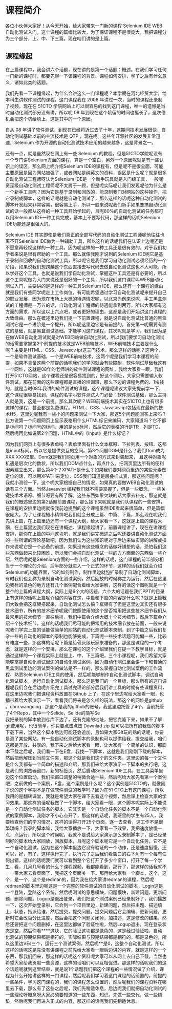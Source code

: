 # 课程简介

各位小伙伴大家好！从今天开始，给大家带来一门新的课程 Selenium IDE WEB 自动化测试入门。这个课程的篇幅比较大，为了保证课程不是很庞大，我把课程分为三个部分，上、中、下三篇。现在咱们讲的是上篇。

## 课程缘起

在上篇课程中，我会讲六个话题，现在讲的是第一个话题：概述。在我们学习任何一门新的课程时，都要先聊一下该课程的背景、课程如何安排，学了之后有什么意义，诸如此类的话题。

我们先看一下课程缘起，为什么会讲这么一门课程呢？本学期在河北经贸大学，给本科生讲软件测试的课程，这门课程我在 2008 年讲过一次，当时的课程还录制了视频，现在在 51CTO 学院网站上可以很容易的找到这门课程，唯一的遗憾是当时自动化测试部分没有讲，所以呢 08 年到现在这个坑留的时间也挺长了，这次借机会把这个坑给填上，这是其中的一个原因。

自从 08 年讲了软件测试，到现在已经将近过去了十年，这期间技术发展很快，自动化测试基础以前的主流技术是 QTP ，现在呢。这些年开源社区的发展非常迅速，Selenium 作为开源的自动化测试技术应用的越来越多，这是背景之一。

还有一点，就是虽然现在网上有一些 Selenium 的教程，但是51CTO学院呢没有一个专门讲Selenium方面的课程，算是一个空白，另外一个原因呢就是有一些认识上的误区，那么网上呢介绍Selenium IDE的课程有，但是呢不是很全面，可能主要原因是因为网站被强了，或者网站是纯英文的资料，误区是什么呢？就是很多自动化测试工程师呀认为Selenium IDE是一个新手玩具就是入门级工具，一般呢资深级自动化测试工程师呢不太屑于一顾，但是呢实际呢让我们发现呢他为什么是一个新手工具呢？因为它是基于录制和回放的，能录制我们对网站的这种操作，把它录制成脚本，这样的话呢就是自动化测试了，那么这样的话呢这种自动化测试的脚本开发起来非常容易，很容易上手，所以一般来说呢我们新手如果要搞自动化测试的话一般都从这样的一种工具开始学起的，且呢80%的自动化测试的任务都可以用Selenium IDE一种工具完成，基本上不要写代码，那这样的话呢Selenium IDE功能还是很强大的。

Selenium IDE 其实即使是我们真正的全部写代码的自动化测试工程师呢他往往也离不开Selenium IDE做为一种辅助工具，所以这样的话呢我们在认识上边呢还是不愿意再轻视这样的一种工具，因为呢这样的一种工具还是很有效的，对于我们初学者来说是很有帮助的一个工具。那么就像我刚才说到的Selenium IDE呢它是基于录制和回收的自动化测试工具，所以呢它是我们学习自动化测试必须经历的一个阶段，如果说我们想跨越这个东西直接去写代码去做自动化测试这也不大可能，所以学好这个工具，也就是说我们学自动化测试，掌握这种工具还是有必要的，所以这个工具呢做为入门来说还是很好的一个工具，所以我们这门课程叫WEB自动化测试入门，主要讲的是这样的一种工具Selenium IDE，那么还有一个课程的缘由就是我们有些同学呢走上工作岗位，有可能希望通过学习自动化测试呢来提升自己的职业发展，因为现在市场上大概的待遇情况呢，以北京为例来说呢，手工黑盒测试的工程师是一万五的话，自动化测试工程师的待遇能拿到两万，所以大家都有这方面的需求，所以这以上六点吧，或者更好的理由，这都是我们开始讲这门课程的大致缘由。那么在概述里边我们提一下前置课程，就是说自动化测试比普通的黑盒测试它是一个进阶是一个提升，所以呢这里边它是有前提的，首先第一呢需要有测试的基础，就是黑盒测试基础，才能学习这门课程，其次呢就是学习，我们因为是在做WEB自动化测试就是对WEB网站做自动化测试，所以我们要学习自动化测试的话需要掌握第2个前提的技术就是WEB前端技术，WEB前端技术主要是什么呢？主要是HTML、CSS、Javascv·ipt这三门技术，那么这样的话呢？这两个，一个是软件测试基础，一个是WEB前端技术，这两个呢是我们学习本课程的前提，如果不具备这两个前提的话呢我们的学习就会有些障耐，软件测试基础我这有一个网址，这就是08年的老师讲的软件测试课程的网址，我给大家看一眼，我们打开51CTO网站，这个课程还是很容易找到的，好这个网址，大家只需要输入软件测试，那在前面的这些课程都是直播的培训班，那么下边的课程免费的、1块钱的，就是当时08年我讲的软件测试的课程，这个课程呢建议大家先提前学一下，这个课程很容易找到，课程的名字叫软件测试入门必备：软件测试基础，那么主持人就是我，这是一个前提。那么其次呢？WEB前端技术其实在51CTO上也有很多这样的课程，甚至都是免费课程。HTML、CSS、Javascv·ipt包括现在最新的技术H5，这里边呢我有一些小的问题来测试一下大家，那这5个问题能回答上来吗？比方说第一个问题网页上显示表格用什么HTML标记来编码，大家知道吗？它不都是标间吗？标间号的标间，用的是tab标间，然后它的表格的行是TR，列是TD，然后呢再比如说第2个问题，HTML中的《input》是什么标记？

因为我们网页上有很多表单吗？表单里面有什么文本框呀、下拉列表、按钮、这都是input标间，所以它是提供交互的空间。第3个问题DOM是什么？我们Dom成为XXX    XXX模型。Dom就是我们网页用一个对象的方式来封装起来， 且这种对象呢机遇是层次化的数状，所以我们DOM点什么，再点什么，把网页里边所有的便利因素建立出来，那么第4个？XPATH是什么？如果我们要对网页里边的某些元素做定位的话，可以用XPATH来定位，CSS我们知道是层叠样式表，那这些问题呢？我就小测验一下，这个呢大家根据自己的情况，如果真的要做WEB自动化测试的话有三个方面。当然Javasvipt 编程我们就不需要掌握了，但是一些概念，一些关键技术术语呀、细节呀要有所了解。这些东西如果欠缺的话大家去补充，那这就是我们的概述里边的第2话题前置课程，那么接下来呢就是我们队课程的一些安排，在课程的安排里边呢就像我前边提到的这个课程虽然IDE看起来很简单，但是篇幅很庞大。为了让课程短小精悍吧我们就会分成上篇、中篇、下篇，那么现在呢我们先讲上篇，在上篇里边还有一个课程大纲，给大家看一下，这就是上篇的课程大纲，在上篇里边我们现在在讲概述、课程缘起讲了，前置课程讲了，现在在讲课程安排，那你在上篇的中间这块吧，就是我们讲完概述之后呢还要讲自动化测试方面的一些所谓的理论基础吧，因为我们认为这些知识呢对于后边来做实际的讲解或操作来说呢它是一个必备的前提，如果没有这些概念的话做好铺垫的话，恐怕我们这些东西做起来比较困难，所以我们会把自动化测试一些的方方面面的东西做一些介绍，然后呢就是Selenium方面的一些介绍，这样的话呢，这门课程的前半部分相当于一个理论的介绍，后半部分就进入一个正式的环节，这样的话我们就会介绍Selenium的功能界面，它的如何制作，制作里边就包扩录制了自动化测试脚本，有时我们也会称为录制自动化测试案例，然后回放的时候称之为运行，然后在这里边我标的录色的地方还有几个案例配合着给大家讲解，这样的话这个图呢就是一个整个的上篇的课程大纲，实际上是6个大的话题，六个大的话题在我们PPT的目录上有这样的话呢上篇呢介绍的内容在这，中篇和下篇的内容是什么呢？就是上篇我们大致会把这框架搭起来，自动化测试怎么搞？框架有了但是这里边其实还有很多技术细节，所有的技术细节呢我们按照使用的这个是否常用把这些技术细节我们从最常用的技术细节一直往后排，我们中篇会介绍大概十个技术细节，然后下篇会介绍十个技术细节，这样的话呢我们尽可能的把常用的技术细节放在前面，一般来说呢我们学完上篇的话能做简单的网站的自动化测试脚本录制，到了中篇之后我们复杂一些的自动化的脚本的录制也能够完成，下篇呢一些技术话题可能偏一些，比较有难度一些，那这样的话呢下篇是给骨灰级玩家来准备的，那这是课程的一个考虑，就是这样的一个安排，那么在课程的这个介绍里我们在提一下教学目标，就是通过这样的一个课程实际上就是上、中、下三篇吧，三个小课程呢，我们希望大家能够掌握自动化测试里边的自动化测试案例。因为自动化测试里会讲一下和普通的黑盒测试里边的测试案例的做法是不一样的，那么掌握自动化测试案例的工作流程、熟悉Selenium   IDE工具的使用，然后呢能够制作自动化测试脚本，调试自动化测试脚本，运行自动化测试脚本，那么这是我们的一个目标，那么所有的这门课程呢我们会在后边呢介绍完工具过完理论部分后我们讲工具的时候有些课程资料，在这里边呢我们把课程资料放置在Github 上了，在这个里边呢给大家看一眼，也捎带着给大家演示一下，看看我们将来是怎么样的玩法，那这个的网址是github 。com.wangding .
那这个是我的github的账号，我这里边托管了4个，当前托管了4个Repo，其中一个Selide，Selide的简写Se         
我把录制的脚本放到仓库下边了，还有克隆的地址，把它克隆下来，如果不了解git使用呢，也很简单，你只要点击点击 Downlad  zip 就可以把所有的我做的脚本下载下来，当然这个脚本后边可能还会追加，且如果大家GIt玩的熟的话呢，你要是测了某些网站，有一些自动化测试脚本的录制也可以提供给我，提交给我，咱们这都是开放、共享的，我下来之后给大家看一眼，让大家有一个简单的认识，那脚本下载之后呢，我们看一下在E盘，我找一下脚本，这就是我们刚刚下载的脚本，然后把他解压到当前文件夹，那这个就是我们这个的文件夹，这里边的每一个文件是什么我都有一个简单的描述和介绍，那我们来给大家演示一下脚本的执行吧，这是我们的浏览器窗口，新的标签页，然后启动Selenium IDE工具，在工具菜单里边这个位置启动，我们把窗口调整的稍微合适一些，然后呢给大家先看第一个案例吧，之前做的一个案例，E盘，这个案例是什么呢？这个案例是51CTO的，就像刚才说的这个学期不是在做软件测试的教学吗？因为在51 CTO上有这门课程，所以我用的是翻转课堂，我就是希望大家在课下去看这个视频，然后课上检查大家的学习效果，那这样的话呢我做了一个脚本，给大家看一眼，这个脚本呢实际上不能说是一个自动化测试任务的脚本，它其实是一个自动化任务的脚本不是一个自动化测试的案例脚本，我刚才不小心点开了，那这样的话呢，我班里的学生有25人，我要检查他们的学习情况，这样的话得打开25个页面，逐一去查看，这工作不是很繁琐吗？我录的脚本嘛，我给大家播放一下，大家看一下效果，我把速度放慢一点，点运行，所以这个时候呢，我就不是说给大家演示怎么录制脚本了，是已经录制好的脚本给大家回放，回放脚本，且呢这个脚本呢它是一个自动化任务，它不是一个自动化测试，因为在这个脚本里边它没有验证的一个动作，还是速度挺慢，还可以，好，有了，这样执行完了，执行完了之后我们看窗口的右下角有一个每有任何出错，这样的话呢我们就可以看到整个它打开了多少个窗口，打开了每一个学生，看，几月几号看的什么？课程视频，我都能看到，那行了，那这样的话我就不一一带大家去看页面了，我把这个页面关一下。那再给大家看一个脚本，这个，这个，是一个，这个是redman的，因为我在给大家讲redman的课程，然后呢redman的脚本里边呢这是一个完整的软件测试的自动化测试的脚本，Login这是一个登陆，登陆这个系统，然后呢测试的意思模块，问题模块，新建问题，更新问题，删除问题。Logup是退出登录，我们把这个测试案例已经录制好了，我们播放一下，这次开始登录啦，它会到一个项目里边，新建问题，然后把主题、描述填上，状态，指派给谁，然后提交，提交问题。提交问题后它会编辑、更新问题，更新时它会改百分比进度，然后会把这个问题关闭掉，加描述，这是修改的结果，然后还要把这个问题删掉，在这里边都做了验证性啦，然后Logup退出，现在登录状态是空，然后你看****这块，它的验证这块都是录色的，这是经过验证啦，自动化测试的预期结果都是相符的，实际结果与预期结果都是相符的，都是录色的，所以这里边VEs三个，运行三个测试案例，然后呢**是0，这整个自动化测试，所以这样的话呢这是先没有讲课程之前先给大家看一眼后边讲的内容，就是这样的一个东西，那我们回来，那这样的话呢这个资料呢大家可以从网上去自己下载，当然也希望大家给我贡献一些资源，这样的话咱们可以互相促进。那这样的话呢我们的这个话题呢就到这里结束，就是说1个话题我们把这个课程的一些情况做了介绍，课程为什么开始讲这样的一门课程，然后呢我们学习着这门课程的话前置的，前提的一些条件，学习这门课程的，我们的课程怎么设置的，然后呢我们的课程资料在哪里去下载，那么有了这些之后呢，我们先稍适休息，后边呢我们就把自动化测试的一些理论呀概念呀大家必须要知道的一些东西，知识。先做一些交代，做一些铺垫，然后呢我们再进入正式的内容，那这样的话呢我们先稍适休息。

